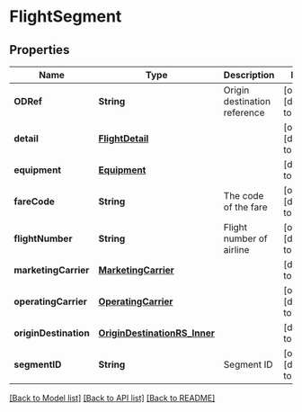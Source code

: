 # FlightSegment
## Properties

| Name | Type | Description | Notes |
|------------ | ------------- | ------------- | -------------|
| **ODRef** | **String** | Origin destination reference | [optional] [default to null] |
| **detail** | [**FlightDetail**](FlightDetail.md) |  | [optional] [default to null] |
| **equipment** | [**Equipment**](Equipment.md) |  | [default to null] |
| **fareCode** | **String** | The code of the fare | [optional] [default to null] |
| **flightNumber** | **String** | Flight number of airline | [optional] [default to null] |
| **marketingCarrier** | [**MarketingCarrier**](MarketingCarrier.md) |  | [default to null] |
| **operatingCarrier** | [**OperatingCarrier**](OperatingCarrier.md) |  | [optional] [default to null] |
| **originDestination** | [**OriginDestinationRS_Inner**](OriginDestinationRS_Inner.md) |  | [default to null] |
| **segmentID** | **String** | Segment ID | [optional] [default to null] |

[[Back to Model list]](../README.md#documentation-for-models) [[Back to API list]](../README.md#documentation-for-api-endpoints) [[Back to README]](../README.md)

